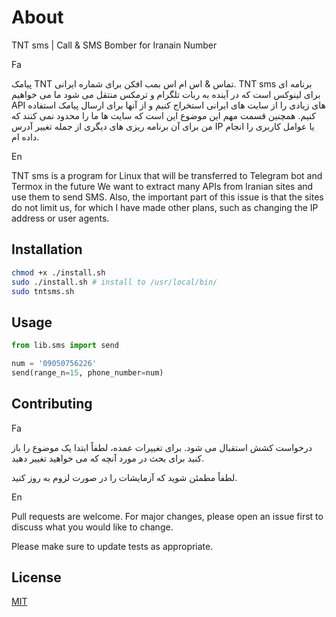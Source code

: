 # About
TNT sms |  Call &amp; SMS Bomber for Iranain Number


Fa

پیامک TNT تماس &amp; اس ام اس بمب افکن برای شماره ایرانی.
TNT sms برنامه ای برای لینوکس است که در آینده به ربات تلگرام و ترمکس منتقل می شود
ما می خواهیم API های زیادی را از سایت های ایرانی استخراج کنیم و از آنها برای ارسال پیامک استفاده کنیم. همچنین قسمت مهم این موضوع این است که سایت ها ما را محدود نمی کنند که من برای آن برنامه ریزی های دیگری از جمله تغییر آدرس IP یا عوامل کاربری را انجام داده ام.

En

TNT sms is a program for Linux that will be transferred to Telegram bot and Termox in the future
We want to extract many APIs from Iranian sites and use them to send SMS. Also, the important part of this issue is that the sites do not limit us, for which I have made other plans, such as changing the IP address or user agents.

## Installation

```bash
chmod +x ./install.sh
sudo ./install.sh # install to /usr/local/bin/
sudo tntsms.sh
```

## Usage

```python
from lib.sms import send

num = '09050756226'
send(range_n=15, phone_number=num)
```

## Contributing

Fa

درخواست کشش استقبال می شود. برای تغییرات عمده، لطفاً ابتدا یک موضوع را باز کنید
برای بحث در مورد آنچه که می خواهید تغییر دهید.

لطفاً مطمئن شوید که آزمایشات را در صورت لزوم به روز کنید.

En

Pull requests are welcome. For major changes, please open an issue first
to discuss what you would like to change.

Please make sure to update tests as appropriate.

## License

[MIT](https://choosealicense.com/licenses/mit/)
